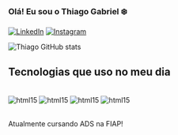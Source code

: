 ### Olá! Eu sou o Thiago Gabriel ❄️

[![LinkedIn](https://img.shields.io/badge/LinkedIn-0077B5?style=for-the-badge&logo=linkedin&logoColor=white)](https://www.linkedin.com/in/thiago-gabriel-256079218/)
[![Instagram](https://img.shields.io/badge/Instagram-E4405F?style=for-the-badge&logo=instagram&logoColor=white)](https://www.instagram.com/th.biell/)

![Thiago GitHub stats](https://github-readme-stats.vercel.app/api?username=thbiell&show_icons=true&theme=merko)

## Tecnologias que uso no meu dia

<div style="display: inline_block"><br/>
    <img align="center" alt="html15" src="https://img.shields.io/badge/Python-3776AB?style=for-the-badge&logo=python&logoColor=white">
    <img align="center" alt="html15" src="https://img.shields.io/badge/React_Native-20232A?style=for-the-badge&logo=react&logoColor=61DAFB">
    <img align="center" alt="html15" src="https://img.shields.io/badge/Spring-6DB33F?style=for-the-badge&logo=spring&logoColor=white">
    <img align="center" alt="html15" src="https://img.shields.io/badge/Node.js-43853D?style=for-the-badge&logo=node.js&logoColor=white">
</div></br>

Atualmente cursando ADS na FIAP!
